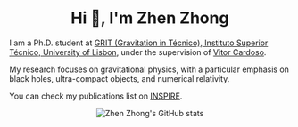 <h1 align="center">Hi 👋, I'm Zhen Zhong</h1>

I am a Ph.D. student at [GRIT (Gravitation in Técnico), Instituto Superior Técnico, University of Lisbon](https://centra.tecnico.ulisboa.pt/network/grit/),
under the supervision of [Vitor Cardoso](https://inspirehep.net/authors/1020444).

My research focuses on gravitational physics, with a particular emphasis on black holes, ultra-compact objects, and numerical relativity.

You can check my publications list on [INSPIRE](https://inspirehep.net/authors/1700348).

<p align="center">
    <img src="https://github-readme-stats.vercel.app/api?username=AuroraDysis&show_icons=true&theme=tokyonight" alt="Zhen Zhong's GitHub stats" />
</p>
